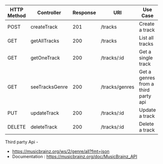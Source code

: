 | HTTP Method | Controller | Response | URI          | Use Case               |
|-------------|------------|----------|--------------|------------------------|
| POST        | createTrack     | 201      | /tracks      | Create a track         |
| GET         | getAllTracks      | 200      | /tracks      | List all tracks        |
| GET         | getOneTrack       | 200      | /tracks/:id  | Get a single track     |
| GET         | seeTracksGenre       | 200      | /tracks/genres  | Get a genres from a third party api     |
| PUT         | updateTrack     | 200      | /tracks/:id  | Update a track         |
| DELETE      | deleteTrack     | 200      | /tracks/:id  | Delete a track         |

Third party Api -
- https://musicbrainz.org/ws/2/genre/all?fmt=json
- Documentation : https://musicbrainz.org/doc/MusicBrainz_API
